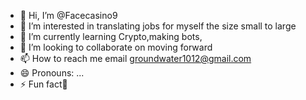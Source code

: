 - 👋 Hi, I’m @Facecasino9
- 👀 I’m interested in translating jobs for myself the size small to large
- 🌱 I’m currently learning Crypto,making bots,
- 💞️ I’m looking to collaborate on moving forward 
- 📫 How to reach me email groundwater1012@gmail.com 
- 😄 Pronouns: ...
- ⚡ Fun fact🥇

<!---
Facecasino9/Facecasino9 is a ✨ special ✨ repository because its `README.md` (this file) appears on your GitHub profile.
You can click the Preview link to take a look at your changes.
--->
